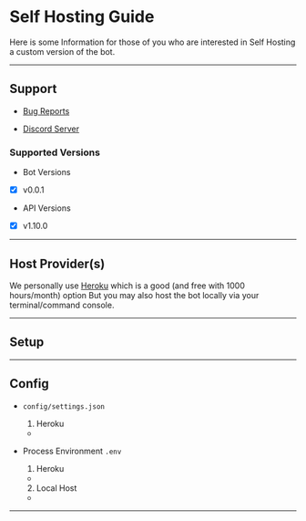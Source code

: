 # Self Hosting Guide
Here is some Information for those of you 
who are interested in Self Hosting a custom version of the bot.

---

## Support
* [Bug Reports](https://github.com/ParadiseBotList/ParadiseAPI-Bot/issues)

* [Discord Server](https://paradisebots.net/discord)

### Supported Versions

* Bot Versions
- [x] v0.0.1

* API Versions
- [x] v1.10.0


---

## Host Provider(s)
We personally use [Heroku](https://heroku.com/) which is a good (and free with 1000 hours/month) option
But you may also host the bot locally via your terminal/command console.

---

## Setup 

---

## Config
* `config/settings.json`
  1. Heroku
    *

* Process Environment `.env`
  1. Heroku
    *

  2. Local Host
    *

---
